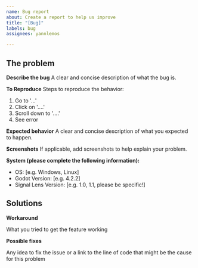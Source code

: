 ```yaml
---
name: Bug report
about: Create a report to help us improve
title: "[Bug]"
labels: bug
assignees: yannlemos

---
```


## The problem

**Describe the bug**
A clear and concise description of what the bug is.

**To Reproduce**
Steps to reproduce the behavior:
1. Go to '...'
2. Click on '....'
3. Scroll down to '....'
4. See error

**Expected behavior**
A clear and concise description of what you expected to happen.

**Screenshots**
If applicable, add screenshots to help explain your problem.

**System (please complete the following information):**
 - OS: [e.g. Windows, Linux]
 - Godot Version: [e.g. 4.2.2]
 - Signal Lens Version: [e.g. 1.0, 1.1, please be specific!]

## Solutions

**Workaround**

What you tried to get the feature working

**Possible fixes**

Any idea to fix the issue or a link to the line of code that might be the cause for this problem
